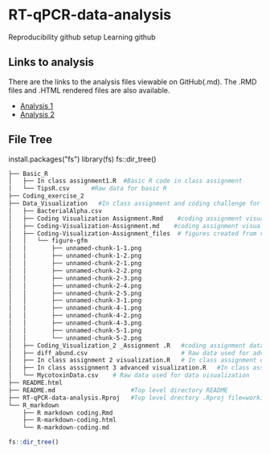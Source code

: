 # RT-qPCR-data-analysis
Reproducibility github setup
Learning github 


## Links to analysis

There are the links to the analysis files viewable on GitHub(.md). The .RMD files and .HTML rendered files are also available. 

- [Analysis 1](Data_Visualization/Coding-Visualization-Assignment.md)
- [Analysis 2](README.md)

## File Tree

install.packages("fs")
library(fs)
fs::dir_tree()


```bash
├── Basic_R
│   ├── In class assignment1.R  #Basic R code in class assignment
│   └── TipsR.csv      #Raw data for basic R
├── Coding_exercise_2
├── Data_Visualization   #In class assignment and coding challenge for data visualization
│   ├── BacterialAlpha.csv
│   ├── Coding Visualization Assignment.Rmd    #coding assignment visualization part 1 rmd file
│   ├── Coding-Visualization-Assignment.md    #coding assignment visualization part 1 md file
│   ├── Coding-Visualization-Assignment_files  # figures created from visualization part 1 and 2
│   │   └── figure-gfm
│   │       ├── unnamed-chunk-1-1.png
│   │       ├── unnamed-chunk-1-2.png
│   │       ├── unnamed-chunk-2-1.png
│   │       ├── unnamed-chunk-2-2.png
│   │       ├── unnamed-chunk-2-3.png
│   │       ├── unnamed-chunk-2-4.png
│   │       ├── unnamed-chunk-2-5.png
│   │       ├── unnamed-chunk-3-1.png
│   │       ├── unnamed-chunk-4-1.png
│   │       ├── unnamed-chunk-4-2.png
│   │       ├── unnamed-chunk-4-3.png
│   │       ├── unnamed-chunk-5-1.png
│   │       └── unnamed-chunk-5-2.png
│   ├── Coding_Visualization_2 _Assignment .R   #coding assignment data visualization part 2
│   ├── diff_abund.csv                          # Raw data used for advanced visualization
│   ├── In class assignment 2 visualization.R   # In class assignment datavisualization part 1
│   ├── In class asssignment 3 advanced visualization.R   #In class assignment data visualization part 2
│   └── MycotoxinData.csv    # Raw data used for data visualization
├── README.html
├── README.md                     #Top level directory README
├── RT-qPCR-data-analysis.Rproj   #Top level drectory .Rproj file=working directory
└── R_markdown
    ├── R markdown coding.Rmd
    ├── R-markdown-coding.html
    └── R-markdown-coding.md
```

```r
fs::dir_tree()
```
